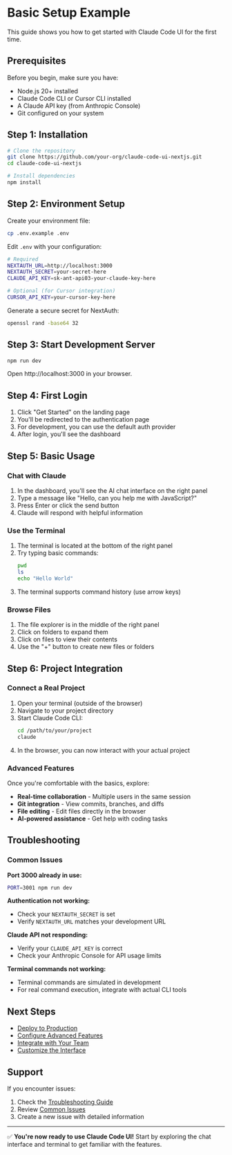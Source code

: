 # Basic Setup Example

This guide shows you how to get started with Claude Code UI for the first time.

## Prerequisites

Before you begin, make sure you have:

- Node.js 20+ installed
- Claude Code CLI or Cursor CLI installed
- A Claude API key (from Anthropic Console)
- Git configured on your system

## Step 1: Installation

```bash
# Clone the repository
git clone https://github.com/your-org/claude-code-ui-nextjs.git
cd claude-code-ui-nextjs

# Install dependencies
npm install
```

## Step 2: Environment Setup

Create your environment file:

```bash
cp .env.example .env
```

Edit `.env` with your configuration:

```bash
# Required
NEXTAUTH_URL=http://localhost:3000
NEXTAUTH_SECRET=your-secret-here
CLAUDE_API_KEY=sk-ant-api03-your-claude-key-here

# Optional (for Cursor integration)
CURSOR_API_KEY=your-cursor-key-here
```

Generate a secure secret for NextAuth:

```bash
openssl rand -base64 32
```

## Step 3: Start Development Server

```bash
npm run dev
```

Open http://localhost:3000 in your browser.

## Step 4: First Login

1. Click "Get Started" on the landing page
2. You'll be redirected to the authentication page
3. For development, you can use the default auth provider
4. After login, you'll see the dashboard

## Step 5: Basic Usage

### Chat with Claude

1. In the dashboard, you'll see the AI chat interface on the right panel
2. Type a message like "Hello, can you help me with JavaScript?"
3. Press Enter or click the send button
4. Claude will respond with helpful information

### Use the Terminal

1. The terminal is located at the bottom of the right panel
2. Try typing basic commands:
   ```bash
   pwd
   ls
   echo "Hello World"
   ```
3. The terminal supports command history (use arrow keys)

### Browse Files

1. The file explorer is in the middle of the right panel
2. Click on folders to expand them
3. Click on files to view their contents
4. Use the "+" button to create new files or folders

## Step 6: Project Integration

### Connect a Real Project

1. Open your terminal (outside of the browser)
2. Navigate to your project directory
3. Start Claude Code CLI:
   ```bash
   cd /path/to/your/project
   claude
   ```
4. In the browser, you can now interact with your actual project

### Advanced Features

Once you're comfortable with the basics, explore:

- **Real-time collaboration** - Multiple users in the same session
- **Git integration** - View commits, branches, and diffs
- **File editing** - Edit files directly in the browser
- **AI-powered assistance** - Get help with coding tasks

## Troubleshooting

### Common Issues

**Port 3000 already in use:**
```bash
PORT=3001 npm run dev
```

**Authentication not working:**
- Check your `NEXTAUTH_SECRET` is set
- Verify `NEXTAUTH_URL` matches your development URL

**Claude API not responding:**
- Verify your `CLAUDE_API_KEY` is correct
- Check your Anthropic Console for API usage limits

**Terminal commands not working:**
- Terminal commands are simulated in development
- For real command execution, integrate with actual CLI tools

## Next Steps

- [Deploy to Production](../deployment/vercel.md)
- [Configure Advanced Features](../guides/advanced-configuration.md)
- [Integrate with Your Team](../guides/team-setup.md)
- [Customize the Interface](../components/theming.md)

## Support

If you encounter issues:

1. Check the [Troubleshooting Guide](../guides/troubleshooting.md)
2. Review [Common Issues](https://github.com/your-org/claude-code-ui-nextjs/issues)
3. Create a new issue with detailed information

---

✅ **You're now ready to use Claude Code UI!** Start by exploring the chat interface and terminal to get familiar with the features.
